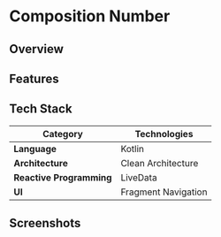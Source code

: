 # Composition Number

## Overview


## Features


## Tech Stack
| **Category**             | **Technologies**                  |
|--------------------------|-----------------------------------|
| **Language**             | Kotlin                            |
| **Architecture**         | Clean Architecture                |
| **Reactive Programming** | LiveData                          |
| **UI**                   | Fragment Navigation               |


## Screenshots

